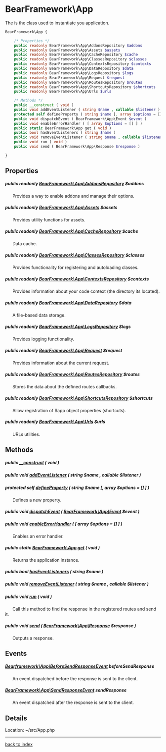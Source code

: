 # BearFramework\App

The is the class used to instantiate you application.

```php
BearFramework\App {

	/* Properties */
	public readonly BearFramework\App\AddonsRepository $addons
	public readonly BearFramework\App\Assets $assets
	public readonly BearFramework\App\CacheRepository $cache
	public readonly BearFramework\App\ClassesRepository $classes
	public readonly BearFramework\App\ContextsRepository $contexts
	public readonly BearFramework\App\DataRepository $data
	public readonly BearFramework\App\LogsRepository $logs
	public readonly BearFramework\App\Request $request
	public readonly BearFramework\App\RoutesRepository $routes
	public readonly BearFramework\App\ShortcutsRepository $shortcuts
	public readonly BearFramework\App\Urls $urls

	/* Methods */
	public __construct ( void )
	public void addEventListener ( string $name , callable $listener )
	protected self defineProperty ( string $name [, array $options = [] ] )
	public void dispatchEvent ( BearFramework\App\Event $event )
	public void enableErrorHandler ( [ array $options = [] ] )
	public static BearFramework\App get ( void )
	public bool hasEventListeners ( string $name )
	public void removeEventListener ( string $name , callable $listener )
	public void run ( void )
	public void send ( BearFramework\App\Response $response )

}
```

## Properties

##### public readonly [BearFramework\App\AddonsRepository](bearframework.app.addonsrepository.class.md) $addons

&nbsp;&nbsp;&nbsp;&nbsp;&nbsp;&nbsp;Provides a way to enable addons and manage their options.

##### public readonly [BearFramework\App\Assets](bearframework.app.assets.class.md) $assets

&nbsp;&nbsp;&nbsp;&nbsp;&nbsp;&nbsp;Provides utility functions for assets.

##### public readonly [BearFramework\App\CacheRepository](bearframework.app.cacherepository.class.md) $cache

&nbsp;&nbsp;&nbsp;&nbsp;&nbsp;&nbsp;Data cache.

##### public readonly [BearFramework\App\ClassesRepository](bearframework.app.classesrepository.class.md) $classes

&nbsp;&nbsp;&nbsp;&nbsp;&nbsp;&nbsp;Provides functionality for registering and autoloading classes.

##### public readonly [BearFramework\App\ContextsRepository](bearframework.app.contextsrepository.class.md) $contexts

&nbsp;&nbsp;&nbsp;&nbsp;&nbsp;&nbsp;Provides information about your code context (the directory its located).

##### public readonly [BearFramework\App\DataRepository](bearframework.app.datarepository.class.md) $data

&nbsp;&nbsp;&nbsp;&nbsp;&nbsp;&nbsp;A file-based data storage.

##### public readonly [BearFramework\App\LogsRepository](bearframework.app.logsrepository.class.md) $logs

&nbsp;&nbsp;&nbsp;&nbsp;&nbsp;&nbsp;Provides logging functionality.

##### public readonly [BearFramework\App\Request](bearframework.app.request.class.md) $request

&nbsp;&nbsp;&nbsp;&nbsp;&nbsp;&nbsp;Provides information about the current request.

##### public readonly [BearFramework\App\RoutesRepository](bearframework.app.routesrepository.class.md) $routes

&nbsp;&nbsp;&nbsp;&nbsp;&nbsp;&nbsp;Stores the data about the defined routes callbacks.

##### public readonly [BearFramework\App\ShortcutsRepository](bearframework.app.shortcutsrepository.class.md) $shortcuts

&nbsp;&nbsp;&nbsp;&nbsp;&nbsp;&nbsp;Allow registration of $app object properties (shortcuts).

##### public readonly [BearFramework\App\Urls](bearframework.app.urls.class.md) $urls

&nbsp;&nbsp;&nbsp;&nbsp;&nbsp;&nbsp;URLs utilities.

## Methods

##### public [__construct](bearframework.app.__construct.method.md) ( void )

##### public void [addEventListener](bearframework.app.addeventlistener.method.md) ( string $name , callable $listener )

##### protected self [defineProperty](bearframework.app.defineproperty.method.md) ( string $name [, array $options = [] ] )

&nbsp;&nbsp;&nbsp;&nbsp;&nbsp;&nbsp;Defines a new property.

##### public void [dispatchEvent](bearframework.app.dispatchevent.method.md) ( [BearFramework\App\Event](bearframework.app.event.class.md) $event )

##### public void [enableErrorHandler](bearframework.app.enableerrorhandler.method.md) ( [ array $options = [] ] )

&nbsp;&nbsp;&nbsp;&nbsp;&nbsp;&nbsp;Enables an error handler.

##### public static [BearFramework\App](bearframework.app.class.md) [get](bearframework.app.get.method.md) ( void )

&nbsp;&nbsp;&nbsp;&nbsp;&nbsp;&nbsp;Returns the application instance.

##### public bool [hasEventListeners](bearframework.app.haseventlisteners.method.md) ( string $name )

##### public void [removeEventListener](bearframework.app.removeeventlistener.method.md) ( string $name , callable $listener )

##### public void [run](bearframework.app.run.method.md) ( void )

&nbsp;&nbsp;&nbsp;&nbsp;&nbsp;&nbsp;Call this method to find the response in the registered routes and send it.

##### public void [send](bearframework.app.send.method.md) ( [BearFramework\App\Response](bearframework.app.response.class.md) $response )

&nbsp;&nbsp;&nbsp;&nbsp;&nbsp;&nbsp;Outputs a response.

## Events

##### [Bearframework\App\BeforeSendResponseEvent](bearframework.app.beforesendresponseevent.class.md) beforeSendResponse

&nbsp;&nbsp;&nbsp;&nbsp;&nbsp;&nbsp;An event dispatched before the response is sent to the client.

##### [BearFramework\App\SendResponseEvent](bearframework.app.sendresponseevent.class.md) sendResponse

&nbsp;&nbsp;&nbsp;&nbsp;&nbsp;&nbsp;An event dispatched after the response is sent to the client.

## Details

Location: ~/src/App.php

---

[back to index](index.md)

